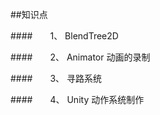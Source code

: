 ##知识点

####&emsp;&emsp;1、 BlendTree2D

####&emsp;&emsp;2、 Animator 动画的录制

####&emsp;&emsp;3、 寻路系统

####&emsp;&emsp;4、 Unity 动作系统制作